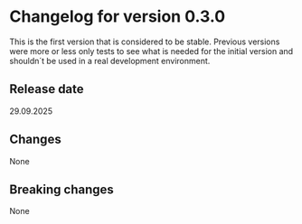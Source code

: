 # Changelog for version 0.3.0

This is the first version that is considered to be stable. Previous versions were more or less only tests to see what is needed for the initial version and shouldn´t be used in a real development environment.

## Release date
29.09.2025

## Changes
None

## Breaking changes
None
